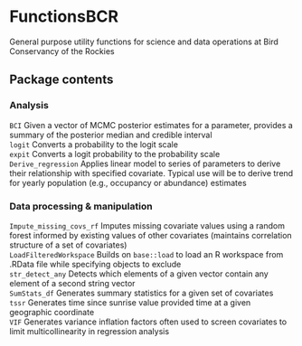 # FunctionsBCR
 General purpose utility functions for science and data operations at Bird Conservancy of the Rockies

## Package contents
### Analysis
```BCI``` Given a vector of MCMC posterior estimates for a parameter, provides a summary of the posterior median and credible interval<br>
```logit``` Converts a probability to the logit scale<br>
```expit``` Converts a logit probability to the probability scale<br>
```Derive_regression``` Applies linear model to series of parameters to derive their relationship with specified covariate. Typical use will be to derive trend for yearly population (e.g., occupancy or abundance) estimates<br>

### Data processing & manipulation
```Impute_missing_covs_rf``` Imputes missing covariate values using a random forest informed by existing values of other covariates (maintains correlation structure of a set of covariates)<br>
```LoadFilteredWorkspace``` Builds on `base::load` to load an R workspace from .RData file while specifying objects to exclude<br>
```str_detect_any``` Detects which elements of a given vector contain any element of a second string vector<br>
```SumStats_df``` Generates summary statistics for a given set of covariates<br>
```tssr``` Generates time since sunrise value provided time at a given geographic coordinate<br>
```VIF``` Generates variance inflation factors often used to screen covariates to limit multicollinearity in regression analysis<br>

